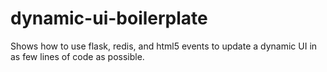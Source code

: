 # dynamic-ui-boilerplate
Shows how to use flask, redis, and html5 events to update a dynamic UI in as few lines of code as possible. 
